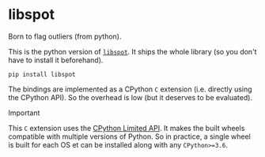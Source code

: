 # libspot

Born to flag outliers (from python).

This is the python version of [`libspot`](https://github.com/asiffer/libspot).
It ships the whole library (so you don't have to install it beforehand).

```shell
pip install libspot
```

The bindings are implemented as a CPython `C` extension (i.e. directly using the CPython API). So the overhead is low (but it deserves to be evaluated).

> [!IMPORTANT]  
> This `C` extension uses the [CPython Limited API](https://docs.python.org/3/c-api/stable.html#limited-c-api). It makes the built wheels compatible with multiple versions of Python. So in practice, a single wheel is built for each OS et can be installed along with any `CPython>=3.6`.
